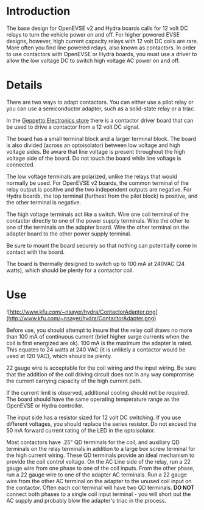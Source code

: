 # Introduction #

The base design for OpenEVSE v2 and Hydra boards calls for 12 volt DC relays to turn the vehicle power on and off. For higher powered EVSE designs, however, high current capacity relays with 12 volt DC coils are rare. More often you find line powered relays, also known as contactors. In order to use contactors with OpenEVSE or Hydra boards, you must use a driver to allow the low voltage DC to switch high voltage AC power on and off.

# Details #

There are two ways to adapt contactors. You can either use a pilot relay or you can use a semiconductor adapter, such as a solid-state relay or a triac.

In the [Geppetto Electronics store](http://store.geppettoelectronics.com) there is a contactor driver board that can be used to drive a contactor from a 12 volt DC signal.

The board has a small terminal block and a larger terminal block. The board is also divided (across an optoisolator) between low voltage and high voltage sides. Be aware that line voltage is present throughout the high voltage side of the board. Do not touch the board while line voltage is connected.

The low voltage terminals are polarized, unlike the relays that would normally be used. For OpenEVSE v2 boards, the common terminal of the relay output is positive and the two independent outputs are negative. For Hydra boards, the top terminal (furthest from the pilot block) is positive, and the other terminal is negative.

The high voltage terminals act like a switch. Wire one coil terminal of the contactor directly to one of the power supply terminals. Wire the other to one of the terminals on the adapter board. Wire the other terminal on the adapter board to the other power supply terminal.

Be sure to mount the board securely so that nothing can potentially come in contact with the board.

The board is thermally designed to switch up to 100 mA at 240VAC (24 watts), which should be plenty for a contactor coil.

# Use #
![http://www.kfu.com/~nsayer/hydra/ContactorAdapter.png](http://www.kfu.com/~nsayer/hydra/ContactorAdapter.png)

Before use, you should attempt to insure that the relay coil draws no more than 100 mA of continuous current (brief higher surge currents when the coil is first energized are ok). 100 mA is the maximum the adapter is rated. This equates to 24 watts at 240 VAC (it is unlikely a contactor would be used at 120 VAC), which should be plenty.

22 gauge wire is acceptable for the coil wiring and the input wiring. Be sure that the addition of the coil driving circuit does not in any way compromise the current carrying capacity of the high current path.

If the current limit is observed, additional cooling should not be required. The board should have the same operating temperature range as the OpenEVSE or Hydra controller.

The input side has a resistor sized for 12 volt DC switching. If you use different voltages, you should replace the series resistor. Do not exceed the 50 mA forward current rating of the LED in the optoisolator.

Most contactors have .25" QD terminals for the coil, and auxiliary QD terminals on the relay terminals in addition to a large box screw terminal for the high current wiring. These QD terminals provide an ideal mechanism to provide the coil control voltage. On the AC Line side of the relay, run a 22 gauge wire from one phase to one of the coil inputs. From the other phase, run a 22 gauge wire to one of the adapter AC terminals. Run a 22 gauge wire from the other AC terminal on the adapter to the unused coil input on the contactor. Often each coil terminal will have two QD terminals. **DO NOT** connect both phases to a single coil input terminal - you will short out the AC supply and probably blow the adapter's triac in the process.